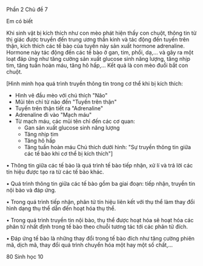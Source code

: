 Phần 2
Chủ đề 7

Em có biết

Khi sinh vật bị kích thích như con mèo phát hiện thấy con chuột, thông tin từ thị giác được truyền đến trung ương thần kinh và tác động đến tuyến trên thận, kích thích các tế bào của tuyến này sản xuất hormone adrenaline. Hormone này tác động đến các tế bào ở gan, tim, phổi, dạ,... và gây ra một loạt đáp ứng như tăng cường sản xuất glucose sinh năng lượng, tăng nhịp tim, tăng tuần hoàn máu, tăng hô hấp,... Kết quả là con mèo đuổi bắt con chuột.

[Hình minh họa quá trình truyền thông tin trong cơ thể khi bị kích thích:
- Hình vẽ đầu mèo với chú thích "Não"
- Mũi tên chỉ từ não đến "Tuyến trên thận"
- Tuyến trên thận tiết ra "Adrenaline"
- Adrenaline đi vào "Mạch máu"
- Từ mạch máu, các mũi tên chỉ đến các cơ quan:
  + Gan sản xuất glucose sinh năng lượng
  + Tăng nhịp tim
  + Tăng hô hấp
  + Tăng tuần hoàn máu
Chú thích dưới hình: "Sự truyền thông tin giữa các tế bào khi cơ thể bị kích thích"]

• Thông tin giữa các tế bào là quá trình tế bào tiếp nhận, xử lí và trả lời các tín hiệu được tạo ra từ các tế bào khác.

• Quá trình thông tin giữa các tế bào gồm ba giai đoạn: tiếp nhận, truyền tin nội bào và đáp ứng.

• Trong quá trình tiếp nhận, phân tử tín hiệu liên kết với thụ thể làm thay đổi hình dạng thụ thể dẫn đến hoạt hóa thụ thể.

• Trong quá trình truyền tin nội bào, thụ thể được hoạt hóa sẽ hoạt hóa các phân tử nhất định trong tế bào theo chuỗi tương tác tới các phân tử đích.

• Đáp ứng tế bào là những thay đổi trong tế bào đích như tăng cường phiên mã, dịch mã, thay đổi quá trình chuyển hóa một hay một số chất,...

80 Sinh học 10
